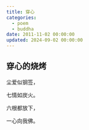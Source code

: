 ```yaml
---
title: 穿心
categories:
  - poem
  - buddha
date: 2011-11-02 00:00:00
updated: 2024-09-02 00:00:00
---
```


## 穿心的烧烤 ##

尘爱似钢签，

七情如炭火。

六根都放下，

一心向我佛。
